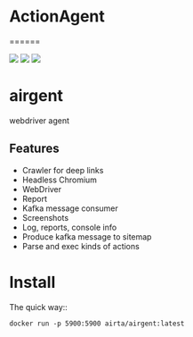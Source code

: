 # ActionAgent
======

<p align="left">
    <a href="https://codecov.io/gh/allenyinx/crawlerBot"><img src="https://codecov.io/gh/allenyinx/crawlerBot/branch/master/graph/badge.svg" /></a>
    <a href='https://circleci.com/gh/allenyinx/crawlerBot/tree/master'><img src='https://circleci.com/gh/allenyinx/crawlerBot/tree/master.svg?style=svg'></a>
    <a href='http://52.175.51.58:8080/job/ActionAgent_APP/'><img src='http://52.175.51.58:8080/buildStatus/icon?job=ActionAgent_APP'></a>
    </p>

# airgent
webdriver agent


## Features
* Crawler for deep links
* Headless Chromium
* WebDriver
* Report
* Kafka message consumer
* Screenshots
* Log, reports, console info
* Produce kafka message to sitemap
* Parse and exec kinds of actions

Install
=======

The quick way::

    docker run -p 5900:5900 airta/airgent:latest


